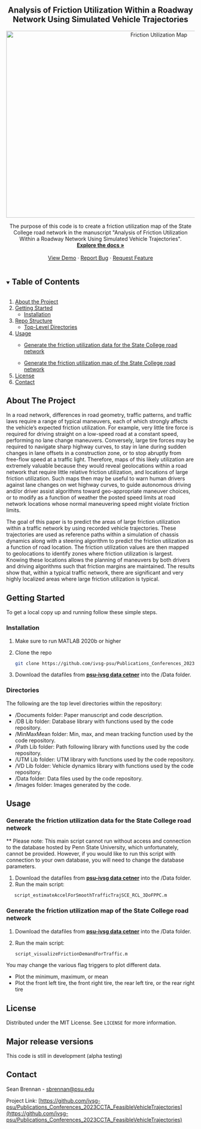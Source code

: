 


<!--
The following template is based on:
Best-README-Template
Search for this, and you will find!
>
<!-- PROJECT LOGO -->
<br />
<p align="center">
  <!-- <a href="https://github.com/ivsg-psu/FeatureExtraction_Association_PointToPointAssociation">
    <img src="images/logo.png" alt="Logo" width="80" height="80">
  </a> -->

  <h2 align="center"> Analysis of Friction Utilization Within a Roadway Network Using Simulated Vehicle Trajectories
  </h2>

<p align="center"><img src=".\Images\Friction_Analysis_Map_No_LC.jpg" alt="Friction Utilization Map" width="800" height="500">

  <p align="center">
    The purpose of this code is to create a friction utilization map of the State College road network in the manuscript "Analysis of Friction Utilization Within a Roadway Network Using Simulated Vehicle Trajectories".
    <br />
    <a href="https://github.com/ivsg-psu/FeatureExtraction_Association_PointToPointAssociation"><strong>Explore the docs »</strong></a>
    <br />
    <br />
    <a href="https://github.com/ivsg-psu/FeatureExtraction_Association_PointToPointAssociation/tree/main/Documents">View Demo</a>
    ·
    <a href="https://github.com/ivsg-psu/FeatureExtraction_Association_PointToPointAssociation/issues">Report Bug</a>
    ·
    <a href="https://github.com/ivsg-psu/FeatureExtraction_Association_PointToPointAssociation/issues">Request Feature</a>
  </p>
</p>



<!-- TABLE OF CONTENTS -->
<details open="open">
  <summary><h2 style="display: inline-block">Table of Contents</h2></summary>
  <ol>
    <li>
      <a href="#about-the-project">About the Project</a>
    </li>
    <li>
      <a href="#getting-started">Getting Started</a>
      <ul>
        <li><a href="#installation">Installation</a></li>
      </ul>
    </li>
    <li><a href="structure">Repo Structure</a>
	    <ul>
	    <li><a href="#directories">Top-Level Directories</li>
	    </ul>
    </li>
    <li><a href="#usage">Usage</a></li>
	    <ul>
	    <li><a href="#Generate-the-friction-utilization-data-for-the-State-College-road-network">Generate the friction utilization data for the State College road                    network</li>
	    </ul>
	    <ul>
	    <li><a href="#Generate-the-friction-utilization-map-of-the-State-College-road-network">Generate the friction utilization map of the State College road network</li>
	    </ul>
    <li><a href="#license">License</a></li>
    <li><a href="#contact">Contact</a></li>
  </ol>
</details>

<!-- ABOUT THE PROJECT -->
## About The Project

In a road network, differences in road geometry, traffic patterns, and traffic laws require a range of typical maneuvers, each of which strongly affects the vehicle’s expected friction utilization. For example, very little tire force is required for driving straight on a low-speed road at a constant speed, performing no lane change maneuvers. Conversely, large tire forces may be required to navigate sharp highway curves, to stay in lane during sudden changes in lane offsets in a construction zone, or to stop abruptly from free-flow speed at a traffic light. Therefore, maps of this likely utilization are extremely valuable because they would reveal geolocations within a road network that require little relative friction utilization, and locations of large friction utilization. Such maps then may be useful to warn human drivers against lane changes on wet highway curves, to guide autonomous driving and/or driver assist algorithms toward geo-appropriate maneuver choices, or to modify as a function of weather the posted speed limits at road network locations whose normal maneuvering speed might violate friction limits. 

The goal of this paper is to predict the areas of large friction utilization within a traffic network by using recorded vehicle trajectories. These trajectories are used as reference paths within a simulation of chassis dynamics along with a steering algorithm to predict the friction utilization as a function of road location. The friction utilization values are then mapped to geolocations to identify zones where friction utilization is largest. Knowing these locations allows the planning of maneuvers by both drivers and driving algorithms such that friction margins are maintained. The results show that, within a typical traffic network, there are significant and very highly localized areas where large friction utilization is typical.


<!-- GETTING STARTED -->
## Getting Started

To get a local copy up and running follow these simple steps.

### Installation

1.  Make sure to run MATLAB 2020b or higher

2. Clone the repo
   ```sh
   git clone https://github.com/ivsg-psu/Publications_Conferences_2023CCTA_RoadNetworkFrictionAnalysis
   ```
3. Download the datafiles from <a href="https://pennstateoffice365.sharepoint.com/sites/IntelligentVehiclesandSystemsGroup-Active/Shared%20Documents/Forms/AllItems.aspx?ga=1&id=%2Fsites%2FIntelligentVehiclesandSystemsGroup%2DActive%2FShared%20Documents%2FIVSG%2FGitHubMirror%2FPublications%2FConferences%2F2023%2FPublications%5FConferences%5F2023CCTA%5FRoadNetworkFrictionAnalysis&viewid=aa025233%2D06cc%2D49ea%2Dbed2%2Db847e0f89798"><strong>psu-ivsg data cetner</strong></a> into the /Data folder. 

<!-- STRUCTURE OF THE REPO -->
### Directories
The following are the top level directories within the repository:
<ul>
	<li>/Documents folder: Paper manuscript and code description.</li>
	<li>/DB Lib folder: Database library with functions used by the code repository.</li>
	<li>/MinMaxMean folder: Min, max, and mean tracking function used by the code repository.</li>
	<li>/Path Lib folder: Path following library with functions used by the code repository.</li>
	<li>/UTM Lib folder: UTM library with functions used by the code repository.</li>
	<li>/VD Lib folder: Vehicle dynamics library with functions used by the code repository.</li>
	<li>/Data folder: Data files used by the code repository.</li>
	<li>/Images folder: Images generated by the code.</li>
</ul>


<!-- USAGE EXAMPLES -->
## Usage
<!-- Use this space to show useful examples of how a project can be used.
Additional screenshots, code examples and demos work well in this space. You may
also link to more resources. -->
### Generate the friction utilization data for the State College road network
** Please note: This main script cannot run without access and connection to the database hosted by Penn State University, which unfortunately, cannot be provided. However, if you would like to run this script with connection to your own database, you will need to change the database parameters. 
1. Download the datafiles from <a href="https://pennstateoffice365.sharepoint.com/sites/IntelligentVehiclesandSystemsGroup-Active/Shared%20Documents/Forms/AllItems.aspx?ga=1&id=%2Fsites%2FIntelligentVehiclesandSystemsGroup%2DActive%2FShared%20Documents%2FIVSG%2FGitHubMirror%2FPublications%2FConferences%2F2023%2FPublications%5FConferences%5F2023CCTA%5FRoadNetworkFrictionAnalysis&viewid=aa025233%2D06cc%2D49ea%2Dbed2%2Db847e0f89798"><strong>psu-ivsg data cetner</strong></a> into the /Data folder. 
2. Run the main script:
```sh
   script_estimateAccelForSmoothTrafficTrajSCE_RCL_3DoFPPC.m
   ```
### Generate the friction utilization map of the State College road network
1. Download the datafiles from <a href="https://pennstateoffice365.sharepoint.com/sites/IntelligentVehiclesandSystemsGroup-Active/Shared%20Documents/Forms/AllItems.aspx?ga=1&id=%2Fsites%2FIntelligentVehiclesandSystemsGroup%2DActive%2FShared%20Documents%2FIVSG%2FGitHubMirror%2FPublications%2FConferences%2F2023%2FPublications%5FConferences%5F2023CCTA%5FRoadNetworkFrictionAnalysis&viewid=aa025233%2D06cc%2D49ea%2Dbed2%2Db847e0f89798"><strong>psu-ivsg data cetner</strong></a> into the /Data folder. 

2. Run the main script:

   ```sh
   script_visualizeFrictionDemandForTraffic.m
   ```
You may change the various flag triggers to plot different data.
- Plot the minimum, maximum, or mean
- Plot the front left tire, the front right tire, the rear left tire, or the rear right tire


<!-- LICENSE -->
## License

Distributed under the MIT License. See `LICENSE` for more information.


## Major release versions
This code is still in development (alpha testing)


<!-- CONTACT -->
## Contact
Sean Brennan - sbrennan@psu.edu

Project Link: [https://github.com/ivsg-psu/Publications_Conferences_2023CCTA_FeasibleVehicleTrajectories](https://github.com/ivsg-psu/Publications_Conferences_2023CCTA_FeasibleVehicleTrajectories)



<!-- MARKDOWN LINKS & IMAGES -->
<!-- https://www.markdownguide.org/basic-syntax/#reference-style-links -->
[contributors-shield]: https://img.shields.io/github/contributors/ivsg-psu/FeatureExtraction_Association_PointToPointAssociation.svg?style=for-the-badge
[contributors-url]: https://github.com/ivsg-psu/FeatureExtraction_Association_PointToPointAssociation/graphs/contributors
[forks-shield]: https://img.shields.io/github/forks/ivsg-psu/FeatureExtraction_Association_PointToPointAssociation.svg?style=for-the-badge
[forks-url]: https://github.com/ivsg-psu/FeatureExtraction_Association_PointToPointAssociation/network/members
[stars-shield]: https://img.shields.io/github/stars/ivsg-psu/FeatureExtraction_Association_PointToPointAssociation.svg?style=for-the-badge
[stars-url]: https://github.com/ivsg-psu/FeatureExtraction_Association_PointToPointAssociation/stargazers
[issues-shield]: https://img.shields.io/github/issues/ivsg-psu/reFeatureExtraction_Association_PointToPointAssociationpo.svg?style=for-the-badge
[issues-url]: https://github.com/ivsg-psu/FeatureExtraction_Association_PointToPointAssociation/issues
[license-shield]: https://img.shields.io/github/license/ivsg-psu/FeatureExtraction_Association_PointToPointAssociation.svg?style=for-the-badge
[license-url]: https://github.com/ivsg-psu/FeatureExtraction_Association_PointToPointAssociation/blob/master/LICENSE.txt




